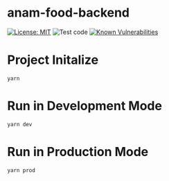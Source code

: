 # anam-food-backend

[![License: MIT](https://img.shields.io/badge/License-MIT-yellow.svg)](https://opensource.org/licenses/MIT)
![Test code](https://github.com/KU-KOSMOS/anam-food-backend/workflows/Test%20code/badge.svg)
[![Known Vulnerabilities](https://snyk.io/test/github/KU-KOSMOS/anam-food-backend/badge.svg)](https://snyk.io/test/github/KU-KOSMOS/anam-food-backend)

# Project Initalize

```shell
yarn
```

# Run in Development Mode

```shell
yarn dev
```

# Run in Production Mode

```shell
yarn prod
```
